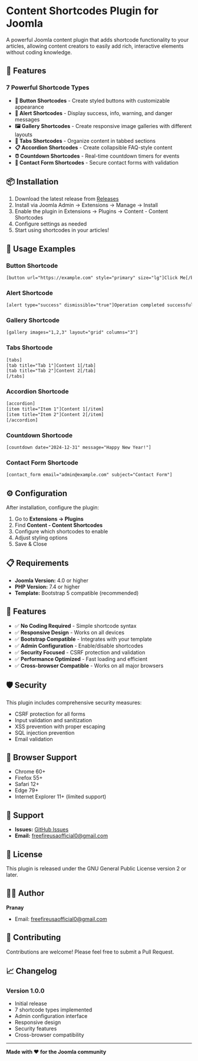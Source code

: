 # Content Shortcodes Plugin for Joomla

A powerful Joomla content plugin that adds shortcode functionality to your articles, allowing content creators to easily add rich, interactive elements without coding knowledge.

## 🚀 Features

### 7 Powerful Shortcode Types

- **🎯 Button Shortcodes** - Create styled buttons with customizable appearance
- **🚨 Alert Shortcodes** - Display success, info, warning, and danger messages
- **🖼️ Gallery Shortcodes** - Create responsive image galleries with different layouts
- **📑 Tabs Shortcodes** - Organize content in tabbed sections
- **📋 Accordion Shortcodes** - Create collapsible FAQ-style content
- **⏰ Countdown Shortcodes** - Real-time countdown timers for events
- **📧 Contact Form Shortcodes** - Secure contact forms with validation

## 📦 Installation

1. Download the latest release from [Releases](https://github.com/[YOUR_USERNAME]/joomla-content-shortcodes-plugin/releases)
2. Install via Joomla Admin → Extensions → Manage → Install
3. Enable the plugin in Extensions → Plugins → Content - Content Shortcodes
4. Configure settings as needed
5. Start using shortcodes in your articles!

## 🎯 Usage Examples

### Button Shortcode
```html
[button url="https://example.com" style="primary" size="lg"]Click Me[/button]
```

### Alert Shortcode
```html
[alert type="success" dismissible="true"]Operation completed successfully![/alert]
```

### Gallery Shortcode
```html
[gallery images="1,2,3" layout="grid" columns="3"]
```

### Tabs Shortcode
```html
[tabs]
[tab title="Tab 1"]Content 1[/tab]
[tab title="Tab 2"]Content 2[/tab]
[/tabs]
```

### Accordion Shortcode
```html
[accordion]
[item title="Item 1"]Content 1[/item]
[item title="Item 2"]Content 2[/item]
[/accordion]
```

### Countdown Shortcode
```html
[countdown date="2024-12-31" message="Happy New Year!"]
```

### Contact Form Shortcode
```html
[contact_form email="admin@example.com" subject="Contact Form"]
```

## ⚙️ Configuration

After installation, configure the plugin:

1. Go to **Extensions → Plugins**
2. Find **Content - Content Shortcodes**
3. Configure which shortcodes to enable
4. Adjust styling options
5. Save & Close

## 📋 Requirements

- **Joomla Version:** 4.0 or higher
- **PHP Version:** 7.4 or higher
- **Template:** Bootstrap 5 compatible (recommended)

## 🔧 Features

- ✅ **No Coding Required** - Simple shortcode syntax
- ✅ **Responsive Design** - Works on all devices
- ✅ **Bootstrap Compatible** - Integrates with your template
- ✅ **Admin Configuration** - Enable/disable shortcodes
- ✅ **Security Focused** - CSRF protection and validation
- ✅ **Performance Optimized** - Fast loading and efficient
- ✅ **Cross-browser Compatible** - Works on all major browsers

## 🛡️ Security

This plugin includes comprehensive security measures:
- CSRF protection for all forms
- Input validation and sanitization
- XSS prevention with proper escaping
- SQL injection prevention
- Email validation

## 📱 Browser Support

- Chrome 60+
- Firefox 55+
- Safari 12+
- Edge 79+
- Internet Explorer 11+ (limited support)

## 🤝 Support

- **Issues:** [GitHub Issues](https://github.com/[YOUR_USERNAME]/joomla-content-shortcodes-plugin/issues)
- **Email:** freefireusaofficial0@gmail.com

## 📄 License

This plugin is released under the GNU General Public License version 2 or later.

## 👨‍💻 Author

**Pranay**
- Email: freefireusaofficial0@gmail.com

## 🙏 Contributing

Contributions are welcome! Please feel free to submit a Pull Request.

## 📈 Changelog

### Version 1.0.0
- Initial release
- 7 shortcode types implemented
- Admin configuration interface
- Responsive design
- Security features
- Cross-browser compatibility

---

**Made with ❤️ for the Joomla community**
